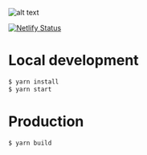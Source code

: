 ![alt text](https://github.com/MieuxVoter/voterpourleclimat/.png "Voter pour le climat")


[![Netlify Status](https://api.netlify.com/api/v1/badges/fe3bfb82-6114-43b7-8d68-5bf7cc0f8b05/deploy-status)](https://app.netlify.com/sites/voterpourleclimat/deploys)

# Local development

```bash
$ yarn install
$ yarn start
```

# Production


```bash
$ yarn build
```
